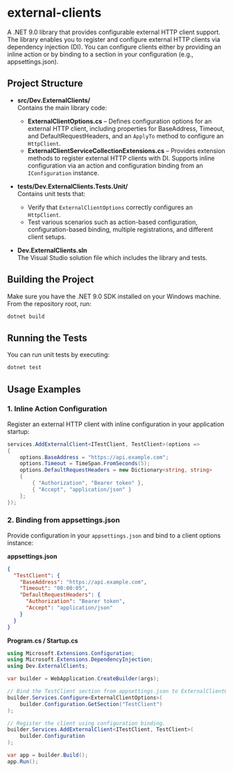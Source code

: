 # external-clients

A .NET 9.0 library that provides configurable external HTTP client support. The library enables you to register and configure external HTTP clients via dependency injection (DI). You can configure clients either by providing an inline action or by binding to a section in your configuration (e.g., appsettings.json).

## Project Structure

- **src/Dev.ExternalClients/**  
  Contains the main library code:
  - **ExternalClientOptions.cs** – Defines configuration options for an external HTTP client, including properties for BaseAddress, Timeout, and DefaultRequestHeaders, and an `ApplyTo` method to configure an `HttpClient`.
  - **ExternalClientServiceCollectionExtensions.cs** – Provides extension methods to register external HTTP clients with DI. Supports inline configuration via an action and configuration binding from an `IConfiguration` instance.

- **tests/Dev.ExternalClients.Tests.Unit/**  
  Contains unit tests that:
  - Verify that `ExternalClientOptions` correctly configures an `HttpClient`.
  - Test various scenarios such as action-based configuration, configuration-based binding, multiple registrations, and different client setups.

- **Dev.ExternalClients.sln**  
  The Visual Studio solution file which includes the library and tests.

## Building the Project

Make sure you have the .NET 9.0 SDK installed on your Windows machine. From the repository root, run:

```sh
dotnet build
```

## Running the Tests

You can run unit tests by executing:

```sh
dotnet test
```

## Usage Examples

### 1. Inline Action Configuration

Register an external HTTP client with inline configuration in your application startup:

```csharp
services.AddExternalClient<ITestClient, TestClient>(options =>
{
    options.BaseAddress = "https://api.example.com";
    options.Timeout = TimeSpan.FromSeconds(5);
    options.DefaultRequestHeaders = new Dictionary<string, string>
    {
        { "Authorization", "Bearer token" },
        { "Accept", "application/json" }
    };
});
```

### 2. Binding from appsettings.json

Provide configuration in your `appsettings.json` and bind to a client options instance:

**appsettings.json**

```json
{
  "TestClient": {
    "BaseAddress": "https://api.example.com",
    "Timeout": "00:00:05",
    "DefaultRequestHeaders": {
      "Authorization": "Bearer token",
      "Accept": "application/json"
    }
  }
}
```

**Program.cs / Startup.cs**

```csharp
using Microsoft.Extensions.Configuration;
using Microsoft.Extensions.DependencyInjection;
using Dev.ExternalClients;

var builder = WebApplication.CreateBuilder(args);

// Bind the TestClient section from appsettings.json to ExternalClientOptions.
builder.Services.Configure<ExternalClientOptions>(
    builder.Configuration.GetSection("TestClient")
);

// Register the client using configuration binding.
builder.Services.AddExternalClient<ITestClient, TestClient>(
    builder.Configuration
);

var app = builder.Build();
app.Run();
```